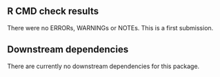 ## R CMD check results
There were no ERRORs, WARNINGs or NOTEs.
This is a first submission.

## Downstream dependencies
There are currently no downstream dependencies for this package.
